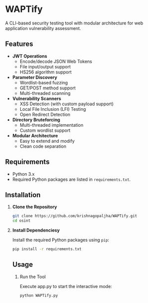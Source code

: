 # WAPTify

A CLI-based security testing tool with modular architecture for web application vulnerability assessment.

## Features

- **JWT Operations**
  - Encode/decode JSON Web Tokens
  - File input/output support
  - HS256 algorithm support
- **Parameter Discovery**
  - Wordlist-based fuzzing
  - GET/POST method support
  - Multi-threaded scanning
- **Vulnerability Scanners**
  - XSS Detection (with custom payload support)
  - Local File Inclusion (LFI) Testing
  - Open Redirect Detection
- **Directory Bruteforcing**
  - Multi-threaded implementation
  - Custom wordlist support
- **Modular Architecture**
  - Easy to extend and modify
  - Clean code separation


## Requirements

- Python 3.x
- Required Python packages are listed in `requirements.txt`.

## Installation

1. **Clone the Repository**

   ```bash
   git clone https://github.com/krishnagopaljha/WAPTify.git
   cd osint
   ```
2. **Install Dependenciesy**

   Install the required Python packages using `pip`:

   ```bash
   pip install -r requirements.txt
   ```

   ## Usage

   1. Run the Tool

      Execute app.py to start the interactive mode:

      ```bash
      python WAPTify.py
      ```
